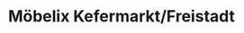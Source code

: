---
title: "Möbelix Kefermarkt/Freistadt"
url: /kefermarkt/moebelix-kefermarkt-freistadt/
shop: Möbel
---